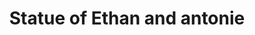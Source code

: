 ---
pid: llp362
title: Statue of Ethan and antonie
location_transcription: new york
coordinates: "[-74.001940735602, 40.728865353991]"
zipcode: 
gen_neighborhood: 
neighborhood: 
outside_phl: 
age: '11'
age_range: 6-13
instagram: 
image_file_name: llp_362.jpg
proposal_transcription: This is Ethan a pic of my lil bro!!!
topic: Family
topic_summary: '0'
type: Sculpture Statue,Image
keywords_other: brother
credit: 
image_labels: 
twitter: 
facebook: 
permalink: "/monuments/llp362/"
layout: item-page
---